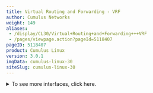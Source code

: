 ```yaml
---
title: Virtual Routing and Forwarding - VRF
author: Cumulus Networks
weight: 149
aliases:
 - /display/CL30/Virtual+Routing+and+Forwarding+++VRF
 - /pages/viewpage.action?pageId=5118407
pageID: 5118407
product: Cumulus Linux
version: 3.0.1
imgData: cumulus-linux-30
siteSlug: cumulus-linux-30
---
```

<details>

Cumulus Linux provides *virtual* *routing and forwarding* (VRF) to allow
for the presence of multiple independent routing tables working
simultaneously on the same router or switch. This permits multiple
network paths without the need for multiple switches. Think of this
feature as VLAN for layer 3, but unlike VLANs, there is no field in the
IP header carrying it. Other implementations call this feature
*VRF-Lite*.

The primary use cases for VRF in a data center are similar to VLANs at
layer 2: using common physical infrastructure to carry multiple isolated
traffic streams for multi-tenant environments, where these streams are
allowed to cross over only at configured boundary points, typically
firewalls or IDS. You can also use it to burst traffic from private
clouds to enterprise networks where the burst point is at layer 3. Or
you can use it in an OpenStack deployment.

VRF is fully supported in the Linux kernel, so it has the following
characteristics:

  - The VRF is presented as a layer 3 master network device with its own
    associated routing table.

  - The layer 3 interfaces (VLAN interfaces, bonds, switch virtual
    interfaces/SVIs) associated with the VRF are enslaved to that VRF;
    IP rules direct FIB (forwarding information base) lookups to the
    routing table for the VRF device.

  - The VRF device can have its own IP address, known as a *VRF-local
    loopback*.

  - Applications can use existing interfaces to operate in a VRF context
    — by binding sockets to the VRF device or passing the `ifindex`
    using `cmsg`.

  - Listen sockets used by services are VRF-global by default unless the
    application is configured to use a more limited scope. Connected
    sockets (like TCP) are then bound to the VRF domain in which the
    connection originates.

  - Connected and local routes are placed in appropriate VRF tables.

  - Neighbor entries continue to be per-interface, and you can view all
    entries associated with the VRF device.

  - A VRF does not map to its own network namespace; however, you can
    nest VRFs in a network namespace.

  - You can use existing Linux tools to interact with it, such as
    `tcpdump`.

You configure VRF by associating each subset of interfaces to a VRF
routing table, and configuring an instance of the routing protocol — BGP
— for each routing table.

{{% imgOld 0 %}}

{{%notice note%}}

VRF is not supported on switches with [Spectrum
ASICs](https://cumulusnetworks.com/hcl).

{{%/notice%}}

## <span>Configuring VRF</span>

Each routing table is called a *VRF table*, and has its own table ID.
You configure VRF using ` ifupdown2  `or the `vrf` command.

You create the VRF in `/etc/network/interfaces`, then place the layer 3
interface in the VRF. You can have a maximum of 64 VRFs on a switch.

When you configure VRF with `ifupdown2`, you follow a similar process to
other network interfaces. Keep in the mind the following for a VRF
table:

  - It can have an IP address, a loopback interface for the VRF

  - Associated rules are added automatically

  - You can also add a default route to avoid skipping across tables
    when the kernel forwards the packet

  - Names for VRF tables can be up to 15 characters. However, you
    **cannot** use the name *mgmt*, as this name can **only** be used
    for [management
    VRF](/version/cumulus-linux-30/Layer-3-Features/Management-VRF).

Here is a sample VRF configuration in `/etc/network/interfaces`:

    auto <vrf-name>
    iface <vrf-name>
        vrf-table auto
      
    auto swp# 
    iface swp#
        address <IP address> 
        ... 
        vrf <vrf-name>

### <span>Specifying a Table ID</span>

Instead of having Cumulus Linux assign a table ID for the VRF table, you
can specify your own table ID in the configuration. The table ID to name
mapping is saved in `/etc/iproute2/rt_tables.d/` for name-based
references. So instead of using the `auto` option above, specify the
table ID like this:

    auto <vrf-name>
    iface <vrf-name>
        vrf-table <table-id>

Note that if you do specify a table ID, it **must** be in the range of
1001 to 1255.

### <span id="src-5118407_VirtualRoutingandForwarding-VRF-vrf_cmd" class="confluence-anchor-link"></span><span>Using the vrf Command</span>

The `vrf` command returns information about VRF tables. You can also use
it to execute non-VRF-specific commands and perform other tasks related
to VRF tables.

To get a list of VRF tables, run:

    cumulus@switch:~$ vrf list
      
    VRF              Table
    ---------------- -----
    red               1010
    blue              1020
    mgmt              1001

To see a list of links associated with a particular VRF table, `run vrf
link list <vrf-name>`. For example:

    cumulus@switch:~$ vrf link list red
      
    VRF: red           
    --------------------
    swp1.10@swp1     UP             6c:64:1a:00:5a:0c <BROADCAST,MULTICAST,UP,LOWER_UP> 
    swp2.10@swp2     UP             6c:64:1a:00:5a:0d <BROADCAST,MULTICAST,UP,LOWER_UP>

To see a list of routes associated with a particular VRF table, run `vrf
route list <vrf-name>`. For example:

    cumulus@switch:~$ vrf route list red
    
    VRF: red           
    --------------------
    unreachable default  metric 8192 
    10.1.1.0/24 via 10.10.1.2 dev swp2.10 
    10.1.2.0/24 via 10.99.1.2 dev swp1.10 
    broadcast 10.10.1.0 dev swp2.10  proto kernel  scope link  src 10.10.1.1 
    10.10.1.0/28 dev swp2.10  proto kernel  scope link  src 10.10.1.1 
    local 10.10.1.1 dev swp2.10  proto kernel  scope host  src 10.10.1.1 
    broadcast 10.10.1.15 dev swp2.10  proto kernel  scope link  src 10.10.1.1 
    broadcast 10.99.1.0 dev swp1.10  proto kernel  scope link  src 10.99.1.1 
    10.99.1.0/30 dev swp1.10  proto kernel  scope link  src 10.99.1.1 
    local 10.99.1.1 dev swp1.10  proto kernel  scope host  src 10.99.1.1 
    broadcast 10.99.1.3 dev swp1.10  proto kernel  scope link  src 10.99.1.1 
    
    local fe80:: dev lo  proto none  metric 0  pref medium
    local fe80:: dev lo  proto none  metric 0  pref medium
    local fe80::6e64:1aff:fe00:5a0c dev lo  proto none  metric 0  pref medium
    local fe80::6e64:1aff:fe00:5a0d dev lo  proto none  metric 0  pref medium
    fe80::/64 dev swp1.10  proto kernel  metric 256  pref medium
    fe80::/64 dev swp2.10  proto kernel  metric 256  pref medium
    ff00::/8 dev swp1.10  metric 256  pref medium
    ff00::/8 dev swp2.10  metric 256  pref medium
    unreachable default dev lo  metric 8192  error -101 pref medium

You can execute non-VRF-specific Linux commands and perform other tasks
against a given VRF table. They affect only AF\_INET and AF\_INET6
sockets opened by the command that gets executed; it has no impact on
netlink sockets, associated with the `ip` command. To execute such a
command against a VRF table, run `vrf task exec <vrf-name> <command>`.
For example:

    cumulus@switch:~$ sudo vrf task exec red cl-resource-query
    IPv4/IPv6 host entries:      4,   0% of maximum value   8192
    IPv4 neighbors:             4
    IPv6 neighbors:             0
    IPv4 route entries:        23,   0% of maximum value  32668
    IPv6 route entries:        20,   0% of maximum value  16384
    IPv4 Routes:               23
    IPv6 Routes:               20
    Total Routes:              43,   0% of maximum value  32768
    ECMP nexthops:              0,   0% of maximum value  16327
    MAC entries:                0,   0% of maximum value  32768
    Ingress ACL entries:       61,   4% of maximum value   1280
    Ingress ACL counters:      82,   6% of maximum value   1280
    Ingress ACL meters:        21,   0% of maximum value   4096
    Ingress ACL slices:         2,  50% of maximum value      4
    Egress ACL entries:        25,   9% of maximum value    256
    Egress ACL counters:       50,   4% of maximum value   1024
    Egress ACL meters:         25,   9% of maximum value    256
    Egress ACL slices:          1, 100% of maximum value      1

To return a list of processes and PIDs associated with a specific VRF
table, run `vrf task list <vrf-name>`. For example:

    cumulus@switch:~$ vrf task list red
    
    VRF: red            
    -----------------------
    dhclient           2508
    sshd               2659
    bash               2681
    su                 2702
    bash               2720
    vrf                2829

To determine which VRF table is associated with a particular PID, run
`vrf task identify <pid>`. For example:

    cumulus@switch:~$ vrf task identify 2829
    
    red

## <span>Quagga Operation in a VRF</span>

In Cumulus Linux 3.0, BGP and static routing (IPv4 and IPv6) are
supported within a VRF context. Various Quagga routing constructs, such
as routing tables, nexthops, router-id, and related processing are also
VRF-aware. However, OSPFv2 and OSPFv3 are not VRF-aware and can only
operate in the default VRF.

[Quagga](/version/cumulus-linux-30/Layer-3-Features/Quagga-Overview)
learns of VRFs provisioned on the system as well as interface attachment
to a VRF through notifications from the kernel.

You can assign switch ports to each VRF table with an interface-level
configuration, and BGP instances can be assigned to the table with a BGP
router-level command. Note that OSPFv2 and OSPFv3 are **not** VRF-aware.

Because BGP is VRF-aware, it supports per-VRF neighbors, both iBGP and
eBGP as well as numbered and unnumbered interfaces. Non-interface-based
VRF neighbors are bound to the VRF, which is how you can have
overlapping address spaces in different VRFs. Each VRF can have its own
parameters, such as address families and redistribution. Incoming
connections rely on the Linux kernel for VRF-global sockets. BGP
neighbors can be tracked using
[BFD](/version/cumulus-linux-30/Layer-3-Features/Bidirectional-Forwarding-Detection---BFD),
both for single and multiple hops. You can configure multiple
[BGP](/version/cumulus-linux-30/Layer-3-Features/Border-Gateway-Protocol---BGP)
instances, associating each with a VRF.

As mentioned above, VRFs are provisioned through
`/etc/network/interfaces`. VRFs can be pre-provisioned in Quagga too,
but they become active only when configured through
`/etc/network/interfaces`.

  - A VRF can be pre-provisioned in Quagga by running the command `vrf
    vrf-name`.

  - A BGP instance corresponding to a VRF can be pre-provisioned by
    configuring `router bgp asn vrf vrf-name`. Under this context, all
    existing BGP parameters can be configured - neighbors, peer-groups,
    address-family configuration, redistribution etc.

  - Static routes (IPv4 and IPv6) can be provisioned in a VRF by
    specifying the VRF along with the static route configuration. For
    example, `ip route prefix nexthop vrf vrf-name`. The VRF has to
    exist for this configuration to be accepted - either already defined
    through `/etc/network/interfaces` or pre-provisioned in Quagga.

### <span>Example Configuration</span>

Here's an example VRF configuration in BGP:

    router bgp 64900 vrf vrf1012
      bgp router-id 6.0.2.7
      no bgp default ipv4-unicast
      neighbor ISL peer-group
      neighbor ISLv6 peer-group
      neighbor swp1.2 interface v6only peer-group ISLv6
      neighbor swp1.2 remote-as 65000
      neighbor swp3.2 interface v6only peer-group ISLv6
      neighbor swp3.2 remote-as 65000
      neighbor 169.254.2.18 remote-as 65000
      neighbor 169.254.2.18 peer-group ISL
      !
      address-family ipv4 unicast
        network 20.7.2.0/24
        neighbor ISL activate
        neighbor ISL route-map ALLOW_BR2 out
      exit-address-family
      !
      address-family ipv6 unicast
        network 2003:7:2::/125
        neighbor ISLv6 activate
        neighbor ISLv6 route-map ALLOW_BR2_v6 out
      exit-address-family
    !

## <span>Example Quagga Commands</span>

You can view VRF data either directly in Cumulus Linux with `ip`
commands or with the `vtysh` shell.

### <span>Showing VRF Data with vtysh</span>

You run the following Quagga commands are run in the `vtysh` terminal.

Show all VRFs learned by Quagga from the kernel. The table ID shows the
corresponding routing table in the kernel either automatically assigned
or manually defined in `/etc/network/interfaces`:

    switch# show vrf
    vrf vrf1012 id 14 table 1012
    vrf vrf1013 id 21 table 1013
    vrf vrf1014 id 28 table 1014

Show VRFs configured in BGP, including the default. A non-zero ID is a
VRF that has also been actually provisioned — that is, defined in
`/etc/network/interfaces`:

    switch# show bgp vrfs
    Type  Id     RouterId          #PeersCfg  #PeersEstb  Name
    DFLT  0      6.0.0.7                   0           0  Default
     VRF  14     6.0.2.7                   6           6  vrf1012
     VRF  21     6.0.3.7                   6           6  vrf1013
     VRF  28     6.0.4.7                   6           6  vrf1014
    
    Total number of VRFs (including default): 4

Display interfaces known to Quagga and attached to this VRF:

    switch# show interface vrf vrf1012
    Interface br2 is up, line protocol is down
      PTM status: disabled
      vrf: vrf1012
      index 13 metric 0 mtu 1500
      flags: <UP,BROADCAST,MULTICAST>
      inet 20.7.2.1/24
    
      inet6 fe80::202:ff:fe00:a/64
      ND advertised reachable time is 0 milliseconds
      ND advertised retransmit interval is 0 milliseconds
      ND router advertisements are sent every 600 seconds
      ND router advertisements lifetime tracks ra-interval
      ND router advertisement default router preference is medium
      Hosts use stateless autoconfig for addresses.

<summary>To see more interfaces, click here. </summary>

    Interface swp1.2 is up, line protocol is up
      PTM status: disabled
      vrf: vrf1012
      index 8 metric 0 mtu 1500
      flags: <UP,BROADCAST,RUNNING,MULTICAST>
      HWaddr: 00:02:00:00:00:07
      inet 169.254.2.9/30
    
      inet6 fe80::202:ff:fe00:7/64
      ND advertised reachable time is 0 milliseconds
      ND advertised retransmit interval is 0 milliseconds
      ND router advertisements are sent every 1 seconds
      ND router advertisements lifetime tracks ra-interval
      ND router advertisement default router preference is medium
      Hosts use stateless autoconfig for addresses.
      Neighbor address(s):
      inet6 fe80::202:ff:fe00:1b/128
    Interface swp2.2 is up, line protocol is up
      PTM status: disabled
      vrf: vrf1012
      index 9 metric 0 mtu 1500
      flags: <UP,BROADCAST,RUNNING,MULTICAST>
      HWaddr: 00:02:00:00:00:08
      inet 169.254.2.13/30
    
      inet6 fe80::202:ff:fe00:8/64
      ND advertised reachable time is 0 milliseconds
      ND advertised retransmit interval is 0 milliseconds
      ND router advertisements are sent every 1 seconds
      ND router advertisements lifetime tracks ra-interval
      ND router advertisement default router preference is medium
      Hosts use stateless autoconfig for addresses.
      Neighbor address(s):
      inet6 fe80::202:ff:fe00:1f/128
    Interface swp3.2 is up, line protocol is up
      PTM status: disabled
      vrf: vrf1012
      index 10 metric 0 mtu 1500 
      flags: <UP,BROADCAST,RUNNING,MULTICAST>
      HWaddr: 00:02:00:00:00:09
      inet 169.254.2.17/30
    
      inet6 fe80::202:ff:fe00:9/64
      ND advertised reachable time is 0 milliseconds
      ND advertised retransmit interval is 0 milliseconds
      ND router advertisements are sent every 1 seconds
      ND router advertisements lifetime tracks ra-interval
      ND router advertisement default router preference is medium
      Hosts use stateless autoconfig for addresses.
      Neighbor address(s):
      inet6 fe80::202:ff:fe00:23/128
    Interface swp4.2 is up, line protocol is up
      PTM status: disabled
      vrf: vrf1012
      index 11 metric 0 mtu 1500
      flags: <UP,BROADCAST,RUNNING,MULTICAST>
      HWaddr: 00:02:00:00:00:0a
    Interface swp5.2 is up, line protocol is up
      PTM status: disabled
      vrf: vrf1012
      index 12 metric 0 mtu 1500 
      flags: <UP,BROADCAST,RUNNING,MULTICAST>
      HWaddr: 00:02:00:00:00:0b
    Interface vrf1012 is up, line protocol is up
      PTM status: disabled
      vrf: vrf1012
      index 14 metric 0 mtu 1500 
      flags: <UP,RUNNING,NOARP>
      HWaddr: 46:96:c7:64:4d:fa

To show the routes in the VRF:

    switch# show ip route vrf vrf1012
    Codes: K - kernel route, C - connected, S - static, R - RIP,
           O - OSPF, I - IS-IS, B - BGP, T - Table,
           > - selected route, * - FIB route
    
    C>* 169.254.2.8/30 is directly connected, swp1.2
    C>* 169.254.2.12/30 is directly connected, swp2.2
    C>* 169.254.2.16/30 is directly connected, swp3.2

To show the BGP summary for the VRF:

    switch# show ip bgp vrf vrf1012 summary
    BGP router identifier 6.0.2.7, local AS number 64900 vrf-id 14
    BGP table version 0
    RIB entries 1, using 120 bytes of memory
    Peers 6, using 97 KiB of memory
    Peer groups 2, using 112 bytes of memory
    
    Neighbor        V    AS MsgRcvd MsgSent   TblVer  InQ OutQ Up/Down  State/PfxRcd
    s3(169.254.2.18)
                    4 65000  102039  102040        0    0    0 3d13h03m        0
    s1(169.254.2.10)
                    4 65000  102039  102040        0    0    0 3d13h03m        0
    s2(169.254.2.14)
                    4 65000  102039  102040        0    0    0 3d13h03m        0
    
    Total number of neighbors 3

To show BGP (IPv4) routes in the VRF:

    switch# show ip bgp vrf vrf1012
    BGP table version is 0, local router ID is 6.0.2.7
    Status codes: s suppressed, d damped, h history, * valid, > best, = multipath,
                  i internal, r RIB-failure, S Stale, R Removed
    Origin codes: i - IGP, e - EGP, ? - incomplete
    
       Network          Next Hop            Metric LocPrf Weight Path
       20.7.2.0/24      0.0.0.0                  0         32768 i
    
    Total number of prefixes 1

BGP IPv6 routes in the VRF:

    switch# show bgp vrf vrf1012
    BGP table version is 0, local router ID is 6.0.2.7
    Status codes: s suppressed, d damped, h history, * valid, > best, = multipath,
                  i internal, r RIB-failure, S Stale, R Removed
    Origin codes: i - IGP, e - EGP, ? - incomplete
    
       Network          Next Hop            Metric LocPrf Weight Path
       2003:7:2::/125   ::                       0         32768 i
    
    Total number of prefixes 1
    switch# 
    switch# 
    switch# exit
    (jessie-switch-amd64)root@switch:/home/cumulus$

### <span>Showing VRF Data Using ip Commands</span>

To list all VRFs provisioned, showing the VRF ID (14, 21, 28 below) as
well as the table ID:

    cumulus@switch:~$ ip -d link show type vrf      
    14: vrf1012: <NOARP,MASTER,UP,LOWER_UP> mtu 1500 qdisc pfifo_fast state UNKNOWN mode DEFAULT group default qlen 1000
        link/ether 46:96:c7:64:4d:fa brd ff:ff:ff:ff:ff:ff promiscuity 0 
        vrf table 1012 addrgenmode eui64 
    21: vrf1013: <NOARP,MASTER,UP,LOWER_UP> mtu 1500 qdisc pfifo_fast state UNKNOWN mode DEFAULT group default qlen 1000
        link/ether 7a:8a:29:0f:5e:52 brd ff:ff:ff:ff:ff:ff promiscuity 0 
        vrf table 1013 addrgenmode eui64 
    28: vrf1014: <NOARP,MASTER,UP,LOWER_UP> mtu 1500 qdisc pfifo_fast state UNKNOWN mode DEFAULT group default qlen 1000
        link/ether e6:8c:4d:fc:eb:b1 brd ff:ff:ff:ff:ff:ff promiscuity 0 
        vrf table 1014 addrgenmode eui64 

To list the interfaces attached to a specific VRF:

    cumulus@switch:~$ ip -d link show master vrf1012
    8: swp1.2@swp1: <BROADCAST,MULTICAST,UP,LOWER_UP> mtu 1500 qdisc noqueue master vrf1012 state UP mode DEFAULT group default 
        link/ether 00:02:00:00:00:07 brd ff:ff:ff:ff:ff:ff promiscuity 0 
        vlan protocol 802.1Q id 2 <REORDER_HDR> 
        vrf_slave addrgenmode eui64 
    9: swp2.2@swp2: <BROADCAST,MULTICAST,UP,LOWER_UP> mtu 1500 qdisc noqueue master vrf1012 state UP mode DEFAULT group default 
        link/ether 00:02:00:00:00:08 brd ff:ff:ff:ff:ff:ff promiscuity 0 
        vlan protocol 802.1Q id 2 <REORDER_HDR> 
        vrf_slave addrgenmode eui64 
    10: swp3.2@swp3: <BROADCAST,MULTICAST,UP,LOWER_UP> mtu 1500 qdisc noqueue master vrf1012 state UP mode DEFAULT group default 
        link/ether 00:02:00:00:00:09 brd ff:ff:ff:ff:ff:ff promiscuity 0 
        vlan protocol 802.1Q id 2 <REORDER_HDR> 
        vrf_slave addrgenmode eui64 
    11: swp4.2@swp4: <BROADCAST,MULTICAST,UP,LOWER_UP> mtu 1500 qdisc noqueue master vrf1012 state UP mode DEFAULT group default 
        link/ether 00:02:00:00:00:0a brd ff:ff:ff:ff:ff:ff promiscuity 0 
        vlan protocol 802.1Q id 2 <REORDER_HDR> 
        vrf_slave addrgenmode eui64 
    12: swp5.2@swp5: <BROADCAST,MULTICAST,UP,LOWER_UP> mtu 1500 qdisc noqueue master vrf1012 state UP mode DEFAULT group default 
        link/ether 00:02:00:00:00:0b brd ff:ff:ff:ff:ff:ff promiscuity 0 
        vlan protocol 802.1Q id 2 <REORDER_HDR> 
        vrf_slave addrgenmode eui64 
    13: br2: <NO-CARRIER,BROADCAST,MULTICAST,UP> mtu 1500 qdisc noqueue master vrf1012 state DOWN mode DEFAULT group default 
        link/ether 00:00:00:00:00:00 brd ff:ff:ff:ff:ff:ff promiscuity 0 
        bridge forward_delay 100 hello_time 200 max_age 2000 ageing_time 30000 stp_state 0 priority 32768 
        vlan_filtering 0 vlan_protocol 802.1Q bridge_id 8000.0:0:0:0:0:0 designated_root 8000.0:0:0:0:0:0 
        root_port 0 root_path_cost 0 topology_change 0 topology_change_detected 0 hello_timer    0.00 
        tcn_timer    0.00 topology_change_timer    0.00 gc_timer  202.23 vlan_default_pvid 1 group_fwd_mask 0 
        group_address 01:80:c2:00:00:00 mcast_snooping 1 mcast_router 1 mcast_query_use_ifaddr 0 mcast_querier 0 
        mcast_hash_elasticity 4096 mcast_hash_max 4096 mcast_last_member_count 2 mcast_startup_query_count 2 
        mcast_last_member_interval 100 mcast_membership_interval 26000 mcast_querier_interval 25500 
        mcast_query_interval 12500 mcast_query_response_interval 1000 mcast_startup_query_interval 3125 
        nf_call_iptables 0 nf_call_ip6tables 0 nf_call_arptables 0 
        vrf_slave addrgenmode eui64 
    cumulus@switch:~$ 

To show IPv4 routes in a VRF:

    cumulus@switch:~$ ip route show table vrf1012
    unreachable default  metric 240 
    broadcast 20.7.2.0 dev br2  proto kernel  scope link  src 20.7.2.1 dead linkdown 
    20.7.2.0/24 dev br2  proto kernel  scope link  src 20.7.2.1 dead linkdown 
    local 20.7.2.1 dev br2  proto kernel  scope host  src 20.7.2.1 
    broadcast 20.7.2.255 dev br2  proto kernel  scope link  src 20.7.2.1 dead linkdown 
    broadcast 169.254.2.8 dev swp1.2  proto kernel  scope link  src 169.254.2.9 
    169.254.2.8/30 dev swp1.2  proto kernel  scope link  src 169.254.2.9 
    local 169.254.2.9 dev swp1.2  proto kernel  scope host  src 169.254.2.9 
    broadcast 169.254.2.11 dev swp1.2  proto kernel  scope link  src 169.254.2.9 
    broadcast 169.254.2.12 dev swp2.2  proto kernel  scope link  src 169.254.2.13 
    169.254.2.12/30 dev swp2.2  proto kernel  scope link  src 169.254.2.13 
    local 169.254.2.13 dev swp2.2  proto kernel  scope host  src 169.254.2.13 
    broadcast 169.254.2.15 dev swp2.2  proto kernel  scope link  src 169.254.2.13 
    broadcast 169.254.2.16 dev swp3.2  proto kernel  scope link  src 169.254.2.17 
    169.254.2.16/30 dev swp3.2  proto kernel  scope link  src 169.254.2.17 
    local 169.254.2.17 dev swp3.2  proto kernel  scope host  src 169.254.2.17 
    broadcast 169.254.2.19 dev swp3.2  proto kernel  scope link  src 169.254.2.17 
    cumulus@switch:~$ 

To show IPv6 routes in a VRF:

    cumulus@switch:~$ ip -6 route show table vrf1012
    local fe80:: dev lo  proto none  metric 0  pref medium
    local fe80:: dev lo  proto none  metric 0  pref medium
    local fe80:: dev lo  proto none  metric 0  pref medium
    local fe80:: dev lo  proto none  metric 0  pref medium
    local fe80::202:ff:fe00:7 dev lo  proto none  metric 0  pref medium
    local fe80::202:ff:fe00:8 dev lo  proto none  metric 0  pref medium
    local fe80::202:ff:fe00:9 dev lo  proto none  metric 0  pref medium
    local fe80::202:ff:fe00:a dev lo  proto none  metric 0  pref medium
    fe80::/64 dev br2  proto kernel  metric 256 dead linkdown  pref medium
    fe80::/64 dev swp1.2  proto kernel  metric 256  pref medium
    fe80::/64 dev swp2.2  proto kernel  metric 256  pref medium
    fe80::/64 dev swp3.2  proto kernel  metric 256  pref medium
    ff00::/8 dev br2  metric 256 dead linkdown  pref medium
    ff00::/8 dev swp1.2  metric 256  pref medium
    ff00::/8 dev swp2.2  metric 256  pref medium
    ff00::/8 dev swp3.2  metric 256  pref medium
    unreachable default dev lo  metric 240  error -101 pref medium
    cumulus@switch:~$

## <span>Using BGP Unnumbered Interfaces with VRF</span>

[BGP unnumbered interface
configurations](/version/cumulus-linux-30/Layer-3-Features/Border-Gateway-Protocol---BGP)
are supported with VRF. In BGP unnumbered, there are no addresses on any
interface. However, debugging tools like `traceroute` need at least a
single IP address per node as the node's source IP address. Typically,
this address was assigned to the loopback device. With VRF, you need a
loopback device for each VRF table since VRF is based on interfaces, not
IP addresses. While Linux does not support multiple loopback devices, it
does support the concept of a dummy interface, which is used to achieve
the same goal.

An IP address can be associated with the VRF device, which will then act
as the dummy (loopback-like) interface for that VRF.

1.  Open the `/etc/network/interfaces` file in a text editor.

2.  Configure the BGP unnumbered configuration and save the file. The
    BGP unnumbered configuration is the same for a non-VRF, applied
    under the VRF context (`router bgp asn vrf vrf-name`).
    
        auto vrf1
        iface vrf1
            vrf-table auto
            address 6.1.0.6/32
            address 2001:6:1::6/128
        
        auto swp1.101
        iface swp1.101
            link-speed 10000
            link-duplex full
            link-autoneg off
            vrf vrf1
        
        auto br101
        iface br101
            address 20.1.6.1/24
            address 2001:20:1:6::1/80
            bridge-ports swp3.101 swp4.101
            vrf vrf1

Quagga BGP configuration:

    !
    router bgp 65001 vrf vrf1
     no bgp default ipv4-unicast
     bgp bestpath as-path multipath-relax
     bgp bestpath compare-routerid
     neighbor LEAF peer-group
     neighbor LEAF remote-as external
     neighbor LEAF capability extended-nexthop
     neighbor swp1.101 interface peer-group LEAF
     neighbor swp2.101 interface peer-group LEAF
     !
     address-family ipv4 unicast
      redistribute connected
      neighbor LEAF activate
      maximum-paths 4
     exit-address-family
     !
     address-family ipv6 unicast
      redistribute connected
      neighbor LEAF activate
      maximum-paths 4
     exit-address-family
    !

## <span>Using DHCP with VRF</span>

Since you can use VRF to bind IPv4 and IPv6 sockets to non-default VRF
tables, you have the ability to start DHCP servers and relays in any
non-default VRF table using the `dhcpd` and `dhcrelay` services,
respectively. These services must be managed by `systemd` in order to
run in a VRF context; in addition, the services must be listed in
`/etc/vrf/systemd.conf`. By default, this file already lists these two
services, as well as others like `ntp` and `snmpd`. You can add more
services as needed, such as `dhcpd6` and `dhcrelay6` for IPv6.

If you edit `/etc/vrf/systemd.conf`, run `sudo systemctl daemon-reload`
to generate the `systemd` instance files for the newly added service(s).
Then you can start the service in the VRF using `systemctl start
<service>@<vrf-name>.service`, where `<service>` is the name of the
service — such as `dhcpd` or `dhcrelay` — and `<vrf-name>` is the name
of the VRF.

For example, to start the `dhcrelay` service after you configured a VRF
named *blue*, run:

    cumulus@switch:~$ sudo systemctl start dhcrelay@blue.service

To enable the service at boot time you should also run `systemctl enable
<service>@<vrf-name>`. To continue with the previous example:

    cumulus@switch:~$ sudo systemctl enable dhcrelay@blue.service

In addition, you need to create a separate default file in
`/etc/default` for every instance of a DHCP server and/or relay in a
non-default VRF; this is where you set the server and relay options. To
run multiple instances of any of these services, you need a separate
file for each instance. The files must be named as follows:

  - isc-dhcp-server-\<vrf-name\>

  - isc-dhcp-server6-\<vrf-name\>

  - isc-dhcp-relay-\<vrf-name\>

  - isc-dhcp-relay6-\<vrf-name\>

See the example configuration below for more details.

### <span>Caveats for DHCP with VRF</span>

  - Cumulus Linux does **not** support DHCP server and relay across
    VRFs, so the server and host cannot be in different VRF tables. In
    addition, the server and relay cannot be in different VRF tables.

  - Typically a service running in the default VRF owns a port across
    all VRFs. If the VRF local instance is preferred, the global one may
    need to be disabled and stopped first.

  - VRF is a layer 3 routing feature. It only makes sense to run
    programs that use AF\_INET and AF\_INET6 sockets in a VRF. VRF
    context does not affect any other aspects of the operation of a
    program.

  - This method only works with `systemd`-based services.

### <span>Example Configuration</span>

In the following example, there is one IPv4 network with a VRF named
*red* and one IPv6 network with a VRF named *blue*.

<table>
<colgroup>
<col style="width: 50%" />
<col style="width: 50%" />
</colgroup>
<tbody>
<tr class="odd">
<td><p>The IPv4 DHCP server/relay network looks like this:</p>
<p>{{% imgOld 1 %}}</p></td>
<td><p>The IPv6 DHCP server/relay network looks like this:</p>
<p>{{% imgOld 2 %}}</p></td>
</tr>
</tbody>
</table>

Configure each DHCP server and relay as follows:

<table>
<tbody>
<tr class="odd">
<td><p><strong>Sample DHCP Server Configuration</strong></p>
<ol>
<li><p>Create the file <code>isc-dhcp-server-red</code> in <code>/etc/default/</code>. Here is sample content:</p>
<pre><code># Defaults for isc-dhcp-server initscript
# sourced by /etc/init.d/isc-dhcp-server
# installed at /etc/default/isc-dhcp-server by the maintainer scripts
#
# This is a POSIX shell fragment
#
# Path to dhcpd&#39;s config file (default: /etc/dhcp/dhcpd.conf).
DHCPD_CONF=&quot;-cf /etc/dhcp/dhcpd-red.conf&quot;
# Path to dhcpd&#39;s PID file (default: /var/run/dhcpd.pid).
DHCPD_PID=&quot;-pf /var/run/dhcpd-red.pid&quot;
# Additional options to start dhcpd with.
# Don&#39;t use options -cf or -pf here; use DHCPD_CONF/ DHCPD_PID instead
#OPTIONS=&quot;&quot;
# On what interfaces should the DHCP server (dhcpd) serve DHCP requests?
# Separate multiple interfaces with spaces, e.g. &quot;eth0 eth1&quot;.
INTERFACES=&quot;swp2&quot;</code></pre></li>
<li><p>Enable the DHCP server:<br />
<code>cumulus@switch:~$ sudo systemctl enable dhcpd@red.service</code></p></li>
<li><p>Start the DHCP server:<br />
<code>cumulus@switch:~$ sudo systemctl start dhcpd@red.service</code><br />
or<br />
<code>cumulus@switch:~$ sudo systemctl restart dhcpd@red.service</code></p></li>
<li><p>Check status:<br />
<code>cumulus@switch:~$ sudo systemctl status dhcpd@red.service</code></p></li>
</ol>
<p>{{%notice tip%}}</p>
<p>You can create this configuration using the <code>vrf</code> command (<a href="#src-5118407_VirtualRoutingandForwarding-VRF-vrf_">see above</a> for more details):</p>
<pre><code>cumulus@switch:~$ sudo vrf task exec red /usr/sbin/dhcpd -f -q -cf /
    /etc/dhcp/dhcpd-red.conf -pf /var/run/dhcpd-red.pid swp2</code></pre>
<p>{{%/notice%}}</p></td>
<td><p><strong>Sample DHCP6 Server Configuration</strong></p>
<ol>
<li><p>Create the file isc-dhcp-server6-blue in /etc/default/. Here is sample content:</p>
<pre><code># Defaults for isc-dhcp-server initscript
# sourced by /etc/init.d/isc-dhcp-server
# installed at /etc/default/isc-dhcp-server by the maintainer scripts
#
# This is a POSIX shell fragment
#
# Path to dhcpd&#39;s config file (default: /etc/dhcp/dhcpd.conf).
DHCPD_CONF=&quot;-cf /etc/dhcp/dhcpd6-blue.conf&quot;
# Path to dhcpd&#39;s PID file (default: /var/run/dhcpd.pid).
DHCPD_PID=&quot;-pf /var/run/dhcpd6-blue.pid&quot;
# Additional options to start dhcpd with.
# Don&#39;t use options -cf or -pf here; use DHCPD_CONF/ DHCPD_PID instead
#OPTIONS=&quot;&quot;
# On what interfaces should the DHCP server (dhcpd) serve DHCP requests?
# Separate multiple interfaces with spaces, e.g. &quot;eth0 eth1&quot;.
INTERFACES=&quot;swp3&quot;</code></pre></li>
<li><p>Enable the DHCP server:<br />
<code>cumulus@switch:~$ sudo systemctl enable dhcpd6@blue.service</code></p></li>
<li><p>Start the DHCP server:<br />
<code>cumulus@switch:~$ sudo systemctl start dhcpd6@blue.service</code><br />
or<br />
<code>cumulus@switch:~$ sudo systemctl restart dhcpd6@blue.service</code></p></li>
<li><p>Check status:<br />
<code>cumulus@switch:~$ sudo systemctl status dhcpd6@blue.service</code></p></li>
</ol>
<p>{{%notice tip%}}</p>
<p>You can create this configuration using the <code>vrf</code> command (<a href="#src-5118407_VirtualRoutingandForwarding-VRF-vrf_">see above</a> for more details):</p>
<pre><code>cumulus@switch:~$ sudo vrf task exec blue dhcpd -6 -q -cf / 
    /etc/dhcp/dhcpd6-blue.conf -pf /var/run/dhcpd6-blue.pid swp3</code></pre>
<p>{{%/notice%}}</p></td>
</tr>
<tr class="even">
<td><p><strong>Sample DHCP Relay Configuration</strong></p>
<ol>
<li><p>Create the file <code>isc-dhcp-relay-red</code> in <code>/etc/default/</code>. Here is sample content:</p>
<pre><code># Defaults for isc-dhcp-relay initscript
# sourced by /etc/init.d/isc-dhcp-relay
# installed at /etc/default/isc-dhcp-relay by the maintainer scripts
#
# This is a POSIX shell fragment
#
# What servers should the DHCP relay forward requests to?
SERVERS=&quot;102.0.0.2&quot;
# On what interfaces should the DHCP relay (dhrelay) serve DHCP requests?
# Always include the interface towards the DHCP server.
# This variable requires a -i for each interface configured above.
# This will be used in the actual dhcrelay command
# For example, &quot;-i eth0 -i eth1&quot;
INTF_CMD=&quot;-i swp2s2 -i swp2s3&quot;
# Additional options that are passed to the DHCP relay daemon?
OPTIONS=&quot;&quot;</code></pre></li>
<li><p>Enable the DHCP relay:<br />
<code>cumulus@switch:~$ sudo systemctl enable dhcrelay@red.service</code></p></li>
<li><p>Start the DHCP relay:<br />
<code>cumulus@switch:~$ sudo systemctl start dhcrelay@red.service</code><br />
or<br />
<code>cumulus@switch:~$ sudo systemctl restart dhcrelay@red.service</code></p></li>
<li><p>Check status:<br />
<code>cumulus@switch:~$ sudo systemctl status dhcrelay@red.service</code></p></li>
</ol>
<p>{{%notice tip%}}</p>
<p>You can create this configuration using the <code>vrf</code> command (<a href="#src-5118407_VirtualRoutingandForwarding-VRF-vrf_">see above</a> for more details):</p>
<pre><code>cumulus@switch:~$ sudo vrf task exec red /usr/sbin/dhcrelay -d -q -i /
    swp2s2 -i swp2s3 102.0.0.2</code></pre>
<p>{{%/notice%}}</p></td>
<td><p><strong>Sample DHCP6 Relay Configuration</strong></p>
<ol>
<li><p>Create the file <code>isc-dhcp-relay6-blue</code> in <code>/etc/default/</code>. Here is sample content:</p>
<pre><code># Defaults for isc-dhcp-relay initscript
# sourced by /etc/init.d/isc-dhcp-relay
# installed at /etc/default/isc-dhcp-relay by the maintainer scripts
#
# This is a POSIX shell fragment
#
# What servers should the DHCP relay forward requests to?
#SERVERS=&quot;103.0.0.2&quot;
# On what interfaces should the DHCP relay (dhrelay) serve DHCP requests?
# Always include the interface towards the DHCP server.
# This variable requires a -i for each interface configured above.
# This will be used in the actual dhcrelay command
# For example, &quot;-i eth0 -i eth1&quot;
INTF_CMD=&quot;-l swp18s0 -u swp18s1&quot;
# Additional options that are passed to the DHCP relay daemon?
OPTIONS=&quot;-pf /var/run/dhcrelay6@blue.pid&quot;</code></pre></li>
<li><p>Enable the DHCP relay:<br />
<code>cumulus@switch:~$ sudo systemctl enable dhcrelay6@blue.service</code></p></li>
<li><p>Start the DHCP relay:<br />
<code>cumulus@switch:~$ sudo systemctl start dhcrelay6@blue.service</code><br />
or<br />
<code>cumulus@switch:~$ sudo systemctl restart dhcrelay6@blue.service</code></p></li>
<li><p>Check status:<br />
<code>cumulus@switch:~$ sudo systemctl status dhcrelay6@blue.service</code></p></li>
</ol>
<p>{{%notice tip%}}</p>
<p>You can create this configuration using the <code>vrf</code> command (<a href="#src-5118407_VirtualRoutingandForwarding-VRF-vrf_">see above</a> for more details):</p>
<pre><code>cumulus@switch:~$ sudo vrf task exec blue /usr/sbin/dhcrelay -d -q -6 -l /
    swp18s0 -u swp18s1 -pf /var/run/dhcrelay6@blue.pid</code></pre>
<p>{{%/notice%}}</p></td>
</tr>
</tbody>
</table>

## <span>Caveats</span>

  - The Penguin Computing Arctica 4804IP switch does not support VRFs.

  - While there is a fixed limit of 64 VRF devices, Cumulus Networks has
    validated up to 20 VRF devices on a switch at one time.

  - Table selection based on the incoming interface only; currently,
    packet attributes or output-interface-based selection are not
    available.

  - BGP (IPv4/IPv6) is the only routing protocol supported currently.
    There is no support for OSPF (IPv4/IPv6) at this time.

  - Setting the router ID outside of BGP via the `router-id` option
    causes all BGP instances to get the same router ID. If you want each
    BGP instance to have its own router ID, specify the `router-id`
    under the BGP instance using `bgp router-id`. If both are specified,
    the one under the BGP instance overrides the one provided outside
    BGP.

  - It is not possible to leak routes across VRFs within Quagga.

<article id="html-search-results" class="ht-content" style="display: none;">

</article>

<footer id="ht-footer">

</footer>

</details>
